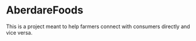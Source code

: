 # AberdareFoods
This is a project meant to help farmers connect with consumers directly and vice versa.
